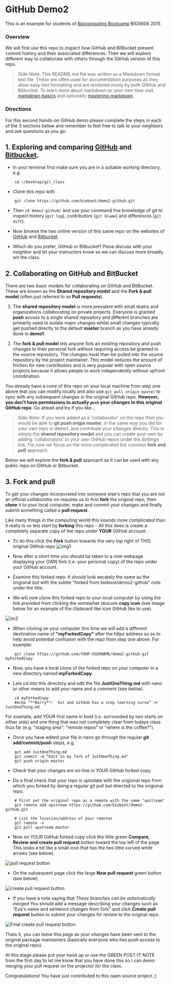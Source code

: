 # GitHub Demo2 
This is an example for students of [Biocomputing Bootcamp](http://bioboot.github.io/web-2015/) BIOS606 2015

### Overview
We will first use this repo to inspect how GitHub and BitBucket present commit history and their associated differences. Then we will explore different way to collaborate with others through the GitHub version of this repo.

> Side-Note: This README.md file was written as a Markdown format text file. These are often used for documentation purposes as they allow easy text formatting and are rendered nicely by both GitHub and Bitbucket. To learn more about markdown on your own time visit [markdown-basics](https://help.github.com/articles/markdown-basics/) and optionally [mastering-markdown](https://guides.github.com/features/mastering-markdown).

### Directions
For this second _hands-on_ GitHub demo please complete the steps in each of the 3 sections below and remember to feel free to talk to your neighbors and ask questions as you go: 


## 1. Exploring and comparing [GitHub](https://github.com/bioboot/demo2-github) and [Bitbucket](https://bitbucket.org/bjgrant/demo2-github/).
- In your terminal first make sure you are in a suitable working directory, e.g. 
```
    cd ~/Desktop/git_class
```

- Clone this repo with 
```
    git clone https://github.com/bioboot/demo2-github.git
```

- Then `cd demo2-github/` and use your command line knowledge of git to inspect history (`git log`), contributors (`git blame`) and differences (`git diff`).

- Now browse the two online version of this same repo on the websites of [GitHub](https://github.com/bioboot/demo2-github) and [Bitbucket](https://bitbucket.org/bjgrant/demo2-github/).

- Which do you prefer, GitHub or Bitbucket? Plese discuss with your neighbor and let your instructors know so we can discuss more broadly wit the class.



## 2.  Collaborating on GitHub and BitBucket
There are two basic models for collaborating on GitHub and BitBucket. These are known as the **Shared repository model** and the **Fork & pull model** (often just referred to as **Pull requests**).


1. The **shared repository model** is more prevalent with small teams and organizations collaborating on private projects. Everyone is granted **push** access to a single shared repository and different branches are primarily used to isolate major changes whilst small changes typically get pushed directly to the default **master** branch as you have already done in **demo1**.


2. The **fork & pull model** lets anyone fork an existing repository and push changes to their personal fork without requiring access be granted to the source repository. The changes must then be pulled into the source repository by the project maintainer. This model reduces the amount of friction for new contributors and is very popular with open source projects because it allows people to work independently without upfront coordination.



You already have a cone of this repo on your local machine from step one above that you can modify locally and also use `git pull origin master` to sync with any subsequent changes in the original GitHub repo. **However, you don't have permissions to actually `push` your changes to this original GitHub repo**. Go ahead and try if you like… 

> Side-Note: If you were added as a 'collaborator' on the repo then you would be able to **git push origin master**, in the same way you did for your own repo in demo1, and contribute your changes directly. This is simply the **shared repository model** and you can create your own by adding 'collaborators' to your own GitHub repos under the *Settings* link. For now we focus on the more complicated but common **fork and pull** approach. 


Below we will explore the **fork & pull** approach as it can be used with any public repo on GitHub or Bitbucket.



## 3. Fork and pull
To get your changes incorporated into someone else's repo that you are not an official *collaborator* on requires us to first **fork** the original repo, then **clone** it to your local computer, make and commit your changes and finally submit something called a **pull request**.

Like many things in the computing world this sounds more complicated than it really is so lets start by **forking** this repo - All this does is create a completely separate copy of the repo under **YOUR** GitHub account.

- To do this click the **Fork** button towards the very top right of THIS original GitHub repo 
![img1](https://help.github.com/assets/images/help/repository/fork_button.jpg)

- Now after a short time you should be taken to a new webpage displaying your OWN fork (i.e. your personal copy) of the repo under your GitHub account.

- Examine this forked repo. It should look excately the same as the origional but with the subtle "forked from bioboot/demo2-github" note under the title.

- We will now clone this forked repo to your local computer by using the link provided from clicking the somewhat obscure **copy icon** (see image below for an example of the clipboard like icon GitHub like to use).

![im2](https://help.github.com/assets/images/help/repository/clone-repo-clone-url-button.png)

-  When cloning on your computer this time we will add a different destination name of **"myForkedCopy"** after the https address so as to help avoid potential confusion with the repo from step one above. For example:  

```
    git clone https://github.com/YOUR-USERNAME/demo2-github.git myForkedCopy
```

- Now, you have a local clone of the forked repo on your computer in a new directory named **myForkedCopy**.

- Lets cd into this directory and edit the file **JustOneThing.md** with nano or other means to add your name and a comment (see below). 

```
    cd myForkedCopy
    #echo “**Barry**:  Git and GitHub has a step learning curve” >> JustOneThing.md
```

For example, add YOUR first name in bold (i.e. surrounded by two starts on either side) and one thing that was not completely clear from todays class thus far (e.g. "staging area", "remote repos" or "where is the coffee?").


- Once you have edited your file in nano go through the regular **git add/commit/push** steps, e.g.

```
    git add JustOneThing.md
    git commit -m “Edit in my fork of JustOneThing.md"
    git push origin master
```

- Check that your changes are on-line in YOUR GitHub forked copy.

- Do a final check that your repo is uptodate with the origional repo from which you forked by doing a regular git pull but directed to the origional repo.

```
    # First set the original repo as a remote with the name "upstream" 
    git remote add upstream https://github.com/bioboot/demo2-github.git

    # List the location/address of your remotes
    git remote -v
    git pull upstream master
```    

- Now on YOUR GitHub forked copy click the little green **Compare, Review and create pull request** button toward the top left of the page. This looks a bit like a small icon that has the two little curved white arrows (see below).

![pull request button](https://help.github.com/assets/images/help/pull_requests/pull-request-start-review-button.png)

- On the subsequent page click the large **New pull request** green button (see below).

![create pull request button](https://help.github.com/assets/images/help/pull_requests/pull-request-click-to-create.png)

- If you have a note saying that *These branches can be automatically merged* You should add a message describing your changes such as “Eva's name and sentence changes from fork” and click **Create pull request** button to submit your changes for review to the original repo.

![Final create pull request button](https://help.github.com/assets/images/help/pull_requests/pullrequest-send.png)


Thats it, you can leave this page as your changes have been sent to the original package maintainers (basically everyone who has push access to the original repo). 

At this stage please put your hand up or use the GREEN POST-IT NOTE from the first day to let me know that you have done this so I can demo merging your pull request on the projector for the class.

Congratulations! You have just contributed to this open source project ;)



